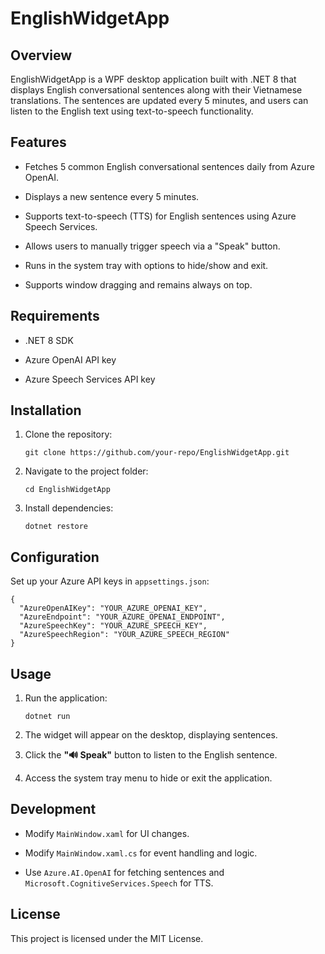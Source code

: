 EnglishWidgetApp
================

Overview
--------

EnglishWidgetApp is a WPF desktop application built with .NET 8 that displays English conversational sentences along with their Vietnamese translations. The sentences are updated every 5 minutes, and users can listen to the English text using text-to-speech functionality.

Features
--------

-   Fetches 5 common English conversational sentences daily from Azure OpenAI.

-   Displays a new sentence every 5 minutes.

-   Supports text-to-speech (TTS) for English sentences using Azure Speech Services.

-   Allows users to manually trigger speech via a "Speak" button.

-   Runs in the system tray with options to hide/show and exit.

-   Supports window dragging and remains always on top.

Requirements
------------

-   .NET 8 SDK

-   Azure OpenAI API key

-   Azure Speech Services API key

Installation
------------

1.  Clone the repository:

    ```
    git clone https://github.com/your-repo/EnglishWidgetApp.git
    ```

2.  Navigate to the project folder:

    ```
    cd EnglishWidgetApp
    ```

3.  Install dependencies:

    ```
    dotnet restore
    ```

Configuration
-------------

Set up your Azure API keys in `appsettings.json`:

```
{
  "AzureOpenAIKey": "YOUR_AZURE_OPENAI_KEY",
  "AzureEndpoint": "YOUR_AZURE_OPENAI_ENDPOINT",
  "AzureSpeechKey": "YOUR_AZURE_SPEECH_KEY",
  "AzureSpeechRegion": "YOUR_AZURE_SPEECH_REGION"
}
```

Usage
-----

1.  Run the application:

    ```
    dotnet run
    ```

2.  The widget will appear on the desktop, displaying sentences.

3.  Click the **"🔊 Speak"** button to listen to the English sentence.

4.  Access the system tray menu to hide or exit the application.

Development
-----------

-   Modify `MainWindow.xaml` for UI changes.

-   Modify `MainWindow.xaml.cs` for event handling and logic.

-   Use `Azure.AI.OpenAI` for fetching sentences and `Microsoft.CognitiveServices.Speech` for TTS.

License
-------

This project is licensed under the MIT License.

